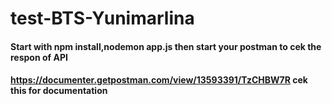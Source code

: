 # test-BTS-Yunimarlina
#### Start with npm install,nodemon app.js then start your postman to cek the respon of API

#### https://documenter.getpostman.com/view/13593391/TzCHBW7R cek this for documentation
